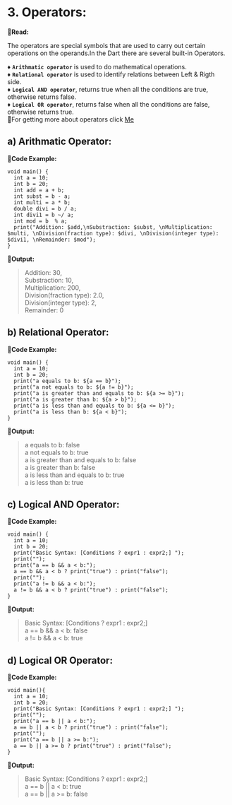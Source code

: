 # 3. Operators:
📖**Read:**
<p>
The operators are special symbols that are used to carry out certain operations on the operands.In the Dart there are several built-in Operators.
<br>

♦️ **`Arithmatic operator`** is used to do mathematical operations.<br>
♦️ **`Relational operator`** is used to identify relations between Left & Rigth side.<br>
♦️ **`Logical AND operator`**, returns true when all the conditions are true, otherwise returns false.<br>
♦️ **`Logical OR operator`**, returns false when all the conditions are false, otherwise returns true.<br>
🚩For getting more about operators click [Me](https://www.geeksforgeeks.org/operators-in-dart/)
</p>

## a) Arithmatic Operator:
🎯**Code Example:**
```
void main() {
  int a = 10;
  int b = 20;
  int add = a + b;
  int subst = b - a;
  int multi = a * b;
  double divi = b / a;
  int divi1 = b ~/ a;
  int mod = b  % a;
  print("Addition: $add,\nSubstraction: $subst, \nMultiplication: $multi, \nDivision(fraction type): $divi, \nDivision(integer type): $divi1, \nRemainder: $mod");
}
```

📝**Output:**
> Addition: 30,<br>
  Substraction: 10,<br> 
  Multiplication: 200,<br> 
  Division(fraction type): 2.0,<br> 
  Division(integer type): 2,<br> 
  Remainder: 0

## b) Relational Operator:
🎯**Code Example:**
```
void main() {
  int a = 10;
  int b = 20;
  print("a equals to b: ${a == b}");
  print("a not equals to b: ${a != b}");
  print("a is greater than and equals to b: ${a >= b}");
  print("a is greater than b: ${a > b}");
  print("a is less than and equals to b: ${a <= b}");
  print("a is less than b: ${a < b}");
}
```

📝**Output:**
> a equals to b: false<br>
  a not equals to b: true<br>
  a is greater than and equals to b: false<br>
  a is greater than b: false<br>
  a is less than and equals to b: true<br>
  a is less than b: true

## c) Logical AND Operator:
🎯**Code Example:**
```
void main() {
  int a = 10;
  int b = 20;
  print("Basic Syntax: [Conditions ? expr1 : expr2;] ");
  print("");
  print("a == b && a < b:");
  a == b && a < b ? print("true") : print("false");
  print("");
  print("a != b && a < b:");
  a != b && a < b ? print("true") : print("false");
}
```

📝**Output:**
> Basic Syntax: [Conditions ? expr1 : expr2;]<br>
  a == b && a < b:
  false<br>
  a != b && a < b:
  true

## d) Logical OR Operator:
🎯**Code Example:**
```
void main(){
  int a = 10;
  int b = 20;
  print("Basic Syntax: [Conditions ? expr1 : expr2;] ");
  print("");
  print("a == b || a < b:");
  a == b || a < b ? print("true") : print("false");
  print("");
  print("a == b || a >= b:");
  a == b || a >= b ? print("true") : print("false");
}
```

📝**Output:**
> Basic Syntax: [Conditions ? expr1 : expr2;]<br>
  a == b || a < b:
  true<br>
  a == b || a >= b:
  false
